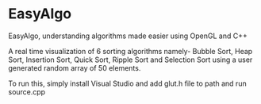 # EasyAlgo
EasyAlgo, understanding algorithms made easier using OpenGL and C++

A real time visualization of 6 sorting algorithms namely- Bubble Sort, Heap Sort, Insertion Sort, Quick Sort, Ripple Sort and Selection Sort using a user generated random array of 50 elements.

To run this, simply install Visual Studio and add glut.h file to path and run source.cpp

